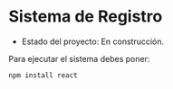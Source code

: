 <h1> Sistema de Registro </h1>

- Estado del proyecto: En construcción.

Para ejecutar el sistema debes poner:

````npm install react````
